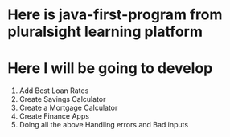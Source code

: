 # Here is java-first-program from pluralsight learning platform
# Here I will be going to develop 
1. Add Best Loan Rates
2. Create Savings Calculator
3. Create a Mortgage Calculator
4. Create Finance Apps
5. Doing all the above Handling errors and Bad inputs
